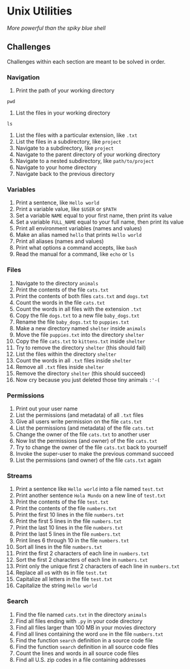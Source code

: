# Unix Utilities

_More powerful than the spiky blue shell_

## Challenges

Challenges within each section are meant to be solved in order.

### Navigation

1.  Print the path of your working directory
```
pwd
```
1.  List the files in your working directory
```
ls
```
1.  List the files with a particular extension, like `.txt`
1.  List the files in a subdirectory, like `project`
1.  Navigate to a subdirectory, like `project`
1.  Navigate to the parent directory of your working directory
1.  Navigate to a nested subdirectory, like `path/to/project`
1.  Navigate to your home directory
1.  Navigate back to the previous directory

### Variables

1.  Print a sentence, like `Hello world`
1.  Print a variable value, like `$USER` or `$PATH`
1.  Set a variable `NAME` equal to your first name, then print its value
1.  Set a variable `FULL_NAME` equal to your full name, then print its value
1.  Print all environment variables (names and values)
1.  Make an alias named `hello` that prints `Hello world`
1.  Print all aliases (names and values)
1.  Print what options a command accepts, like `bash`
1.  Read the manual for a command, like `echo` or `ls`

### Files

1.  Navigate to the directory `animals`
1.  Print the contents of the file `cats.txt`
1.  Print the contents of both files `cats.txt` and `dogs.txt`
1.  Count the words in the file `cats.txt`
1.  Count the words in all files with the extension `.txt`
1.  Copy the file `dogs.txt` to a new file `baby_dogs.txt`
1.  Rename the file `baby_dogs.txt` to `puppies.txt`
1.  Make a new directory named `shelter` inside `animals`
1.  Move the file `puppies.txt` into the directory `shelter`
1.  Copy the file `cats.txt` to `kittens.txt` inside `shelter`
1.  Try to remove the directory `shelter` (this should fail)
1.  List the files within the directory `shelter`
1.  Count the words in all `.txt` files inside `shelter`
1.  Remove all `.txt` files inside `shelter`
1.  Remove the directory `shelter` (this should succeed)
1.  Now cry because you just deleted those tiny animals `:'-(`

### Permissions

1.  Print out your user name
1.  List the permissions (and metadata) of all `.txt` files
1.  Give all users write permission on the file `cats.txt`
1.  List the permissions (and metadata) of the file `cats.txt`
1.  Change the owner of the file `cats.txt` to another user
1.  Now list the permissions (and owner) of the file `cats.txt`
1.  Try to change the owner of the file `cats.txt` back to yourself
1.  Invoke the super-user to make the previous command succeed
1.  List the permissions (and owner) of the file `cats.txt` again

### Streams

1.  Print a sentence like `Hello world` into a file named `test.txt`
1.  Print another sentence `Hola Mundo` on a new line of `test.txt`
1.  Print the contents of the file `test.txt`
1.  Print the contents of the file `numbers.txt`
1.  Print the first 10 lines in the file `numbers.txt`
1.  Print the first 5 lines in the file `numbers.txt`
1.  Print the last 10 lines in the file `numbers.txt`
1.  Print the last 5 lines in the file `numbers.txt`
1.  Print lines 6 through 10 in the file `numbers.txt`
1.  Sort all lines in the file `numbers.txt`
1.  Print the first 2 characters of each line in `numbers.txt`
1.  Sort the first 2 characters of each line in `numbers.txt`
1.  Print only the unique first 2 characters of each line in `numbers.txt`
1.  Replace all `o`s with `0`s in file `test.txt`
1.  Capitalize all letters in the file `test.txt`
1.  Capitalize the string `Hello world`

### Search

1.  Find the file named `cats.txt` in the directory `animals`
1.  Find all files ending with `.py` in your code directory
1.  Find all files larger than 100 MB in your movies directory
1.  Find all lines containing the word `one` in the file `numbers.txt`
1.  Find the function `search` definition in a source code file
1.  Find the function `search` definition in all source code files
1.  Count the lines and words in all source code files
1.  Find all U.S. zip codes in a file containing addresses
